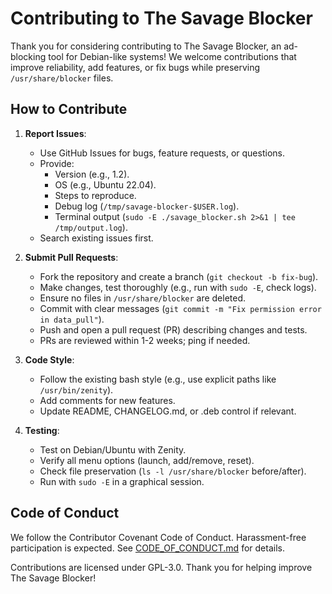 # Contributing to The Savage Blocker

Thank you for considering contributing to The Savage Blocker, an ad-blocking tool for Debian-like systems! We welcome contributions that improve reliability, add features, or fix bugs while preserving `/usr/share/blocker` files.

## How to Contribute

1. **Report Issues**:
   - Use GitHub Issues for bugs, feature requests, or questions.
   - Provide:
     - Version (e.g., 1.2).
     - OS (e.g., Ubuntu 22.04).
     - Steps to reproduce.
     - Debug log (`/tmp/savage-blocker-$USER.log`).
     - Terminal output (`sudo -E ./savage_blocker.sh 2>&1 | tee /tmp/output.log`).
   - Search existing issues first.

2. **Submit Pull Requests**:
   - Fork the repository and create a branch (`git checkout -b fix-bug`).
   - Make changes, test thoroughly (e.g., run with `sudo -E`, check logs).
   - Ensure no files in `/usr/share/blocker` are deleted.
   - Commit with clear messages (`git commit -m "Fix permission error in data_pull"`).
   - Push and open a pull request (PR) describing changes and tests.
   - PRs are reviewed within 1-2 weeks; ping if needed.

3. **Code Style**:
   - Follow the existing bash style (e.g., use explicit paths like `/usr/bin/zenity`).
   - Add comments for new features.
   - Update README, CHANGELOG.md, or .deb control if relevant.

4. **Testing**:
   - Test on Debian/Ubuntu with Zenity.
   - Verify all menu options (launch, add/remove, reset).
   - Check file preservation (`ls -l /usr/share/blocker` before/after).
   - Run with `sudo -E` in a graphical session.

## Code of Conduct
We follow the Contributor Covenant Code of Conduct. Harassment-free participation is expected. See [CODE_OF_CONDUCT.md](CODE_OF_CONDUCT.md) for details.

Contributions are licensed under GPL-3.0. Thank you for helping improve The Savage Blocker!
